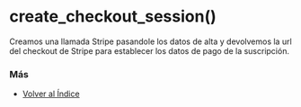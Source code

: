 # create_checkout_session()

Creamos una llamada Stripe pasandole los datos de alta y devolvemos la url del checkout de Stripe para establecer los datos de pago de la suscripción.

### Más

  * [Volver al Índice](./index.md)
